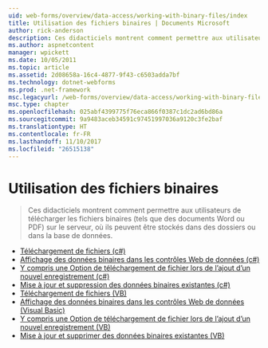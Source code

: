 ```yaml
---
uid: web-forms/overview/data-access/working-with-binary-files/index
title: Utilisation des fichiers binaires | Documents Microsoft
author: rick-anderson
description: Ces didacticiels montrent comment permettre aux utilisateurs de télécharger les fichiers binaires (tels que des documents Word ou PDF) sur le serveur, où ils peuvent être stockés dans des dossiers ou dans la base de données.
ms.author: aspnetcontent
manager: wpickett
ms.date: 10/05/2011
ms.topic: article
ms.assetid: 2d08658a-16c4-4877-9f43-c6503adda7bf
ms.technology: dotnet-webforms
ms.prod: .net-framework
msc.legacyurl: /web-forms/overview/data-access/working-with-binary-files
msc.type: chapter
ms.openlocfilehash: 025abf4399775f76eca866f0387c1dc2ad6bd86a
ms.sourcegitcommit: 9a9483aceb34591c97451997036a9120c3fe2baf
ms.translationtype: HT
ms.contentlocale: fr-FR
ms.lasthandoff: 11/10/2017
ms.locfileid: "26515138"
---
```

<a name="working-with-binary-files"></a>Utilisation des fichiers binaires
====================
> Ces didacticiels montrent comment permettre aux utilisateurs de télécharger les fichiers binaires (tels que des documents Word ou PDF) sur le serveur, où ils peuvent être stockés dans des dossiers ou dans la base de données.


- [Téléchargement de fichiers (c#)](uploading-files-cs.md)
- [Affichage des données binaires dans les contrôles Web de données (c#)](displaying-binary-data-in-the-data-web-controls-cs.md)
- [Y compris une Option de téléchargement de fichier lors de l’ajout d’un nouvel enregistrement (c#)](including-a-file-upload-option-when-adding-a-new-record-cs.md)
- [Mise à jour et suppression des données binaires existantes (c#)](updating-and-deleting-existing-binary-data-cs.md)
- [Téléchargement de fichiers (VB)](uploading-files-vb.md)
- [Affichage des données binaires dans les contrôles Web de données (Visual Basic)](displaying-binary-data-in-the-data-web-controls-vb.md)
- [Y compris une Option de téléchargement de fichier lors de l’ajout d’un nouvel enregistrement (VB)](including-a-file-upload-option-when-adding-a-new-record-vb.md)
- [Mise à jour et supprimer des données binaires existantes (VB)](updating-and-deleting-existing-binary-data-vb.md)
